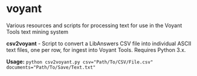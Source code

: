 # voyant
Various resources and scripts for processing text for use in the Voyant Tools text mining system

**csv2voyant** - Script to convert a LibAnswers CSV file into individual ASCII text files, one per row, for ingest into Voyant Tools. Requires Python 3.x. 

**Usage:** `python csv2voyant.py csv="Path/To/CSV/File.csv" documents="Path/To/Save/Text.txt"`

